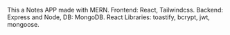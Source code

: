 This a Notes APP made with MERN.
Frontend: React, Tailwindcss.
Backend: Express and Node, DB: MongoDB.
React Libraries: toastify, bcrypt, jwt, mongoose.
